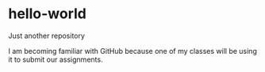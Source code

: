 # hello-world
Just another repository

I am becoming familiar with GitHub because one of my classes will be using it to submit our assignments. 
